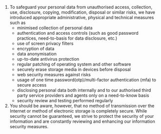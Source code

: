 1. To safeguard your personal data from unauthorised access, collection, use, disclosure, copying, modification, disposal or similar risks, we have introduced appropriate administrative, physical and technical measures such as
   * minimised collection of personal data
   * authentication and access controls (such as good password practices, need-to-basis for data disclosure, etc.)
   * use of screen privacy filters
   * encryption of data
   * data anonymisation
   * up-to-date antivirus protection
   * regular patching of operating system and other software
   * securely erase storage media in devices before disposal
   * web security measures against risks
   * usage of one time password(otp)/multi-factor authentication (mfa) to secure access
   * disclosing personal data both internally and to our authorised third party service providers and agents only on a need-to-know basis
   * security review and testing performed regularly
2. You should be aware, however, that no method of transmission over the Internet or method of electronic storage is completely secure. While security cannot be guaranteed, we strive to protect the security of your information and are constantly reviewing and enhancing our information security measures.